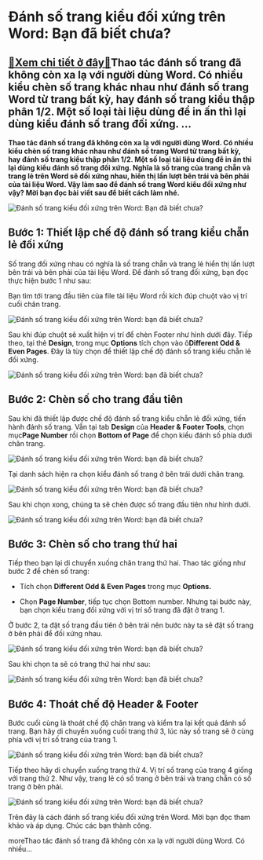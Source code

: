 Đánh số trang kiểu đối xứng trên Word: Bạn đã biết chưa?
========================================================

[:gift:Xem chi tiết ở đây:gift:](https://hddtvn.com/danh-so-trang-kieu-doi-xung-tren-word-ban-da-biet-chua-2/)Thao tác đánh số trang đã không còn xa lạ với người dùng Word. Có nhiều kiểu chèn số trang khác nhau như đánh số trang Word từ trang bất kỳ, hay đánh số trang kiểu thập phân 1/2. Một số loại tài liệu dùng để in ấn thì lại dùng kiểu đánh số trang đối xứng. …
-----------------------------------------------------------------------------------------------------------------------------------------------------------------------------------------------------------------------------------------------------------------

**Thao tác đánh số trang đã không còn xa lạ với người dùng Word. Có nhiều kiểu chèn số trang khác nhau như đánh số trang Word từ trang bất kỳ, hay đánh số trang kiểu thập phân 1/2. Một số loại tài liệu dùng để in ấn thì lại dùng kiểu đánh số trang đối xứng. Nghĩa là số trang của trang chẵn và trang lẻ trên Word sẽ đối xứng nhau, hiển thị lần lượt bên trái và bên phải của tài liệu Word. Vậy làm sao để đánh số trang Word kiểu đối xứng như vậy? Mời bạn đọc bài viết sau để biết cách làm nhé.**


![Đánh số trang kiểu đối xứng trên Word: Bạn đã biết chưa?](https://hddtvn.com/wp-content/uploads/2021/01/danh-so-doi-xung.jpg)


**Bước 1: Thiết lập chế độ đánh số trang kiểu chẵn lẻ đối xứng**
----------------------------------------------------------------


Số trang đối xứng nhau có nghĩa là số trang chẵn và trang lẻ hiển thị lần lượt bên trái và bên phải của tài liệu Word. Để đánh số trang đối xứng, bạn đọc thực hiện bước 1 như sau:


Bạn tìm tới trang đầu tiên của file tài liệu Word rồi kích đúp chuột vào vị trí cuối chân trang.


![Đánh số trang kiểu đối xứng trên Word: bạn đã biết chưa?](https://hddtvn.com/wp-content/uploads/2021/01/h1.png "Đánh số trang kiểu đối xứng trên Word: bạn đã biết chưa?")


Sau khi đúp chuột sẽ xuất hiện vị trí để chèn Footer như hình dưới đây. Tiếp theo, tại thẻ **Design**, trong mục **Options** tích chọn vào ô**Different Odd & Even Pages**. Đây là tùy chọn để thiết lập chế độ đánh số trang kiểu chẵn lẻ đối xứng.


![Đánh số trang kiểu đối xứng trên Word: bạn đã biết chưa?](https://hddtvn.com/wp-content/uploads/2021/01/h2.png "Đánh số trang kiểu đối xứng trên Word: bạn đã biết chưa?")


**Bước 2: Chèn số cho trang đầu tiên**
--------------------------------------


Sau khi đã thiết lập được chế độ đánh số trang kiểu chẵn lẻ đối xứng, tiến hành đánh số trang. Vẫn tại tab **Design** của **Header & Footer Tools**, chọn mục**Page Number** rồi chọn **Bottom of Page** để chọn kiểu đánh số phía dưới chân trang.


![Đánh số trang kiểu đối xứng trên Word: bạn đã biết chưa?](https://hddtvn.com/wp-content/uploads/2021/01/h3.png "Đánh số trang kiểu đối xứng trên Word: bạn đã biết chưa?")


Tại danh sách hiện ra chọn kiểu đánh số trang ở bên trái dưới chân trang.


![Đánh số trang kiểu đối xứng trên Word: bạn đã biết chưa?](https://hddtvn.com/wp-content/uploads/2021/01/h5.png "Đánh số trang kiểu đối xứng trên Word: bạn đã biết chưa?")


Sau khi chọn xong, chúng ta sẽ chèn được số trang đầu tiên như hình dưới.


![Đánh số trang kiểu đối xứng trên Word: bạn đã biết chưa?](https://hddtvn.com/wp-content/uploads/2021/01/h6.png "Đánh số trang kiểu đối xứng trên Word: bạn đã biết chưa?")


**Bước 3: Chèn số cho trang thứ hai**
-------------------------------------


Tiếp theo bạn lại di chuyển xuống chân trang thứ hai. Thao tác giống như bước 2 để chèn số trang:


+ Tích chọn **Different Odd & Even Pages** trong mục **Options.**


+ Chọn **Page Number**, tiếp tục chọn Bottom number. Nhưng tại bước này, bạn chọn kiểu trang đối xứng với vị trí số trang đã đặt ở trang 1.


Ở bước 2, ta đặt số trang đầu tiên ở bên trái nên bước này ta sẽ đặt số trang ở bên phải để đối xứng nhau.


![](https://hddtvn.com/wp-content/uploads/2021/01/h8.png "Đánh số trang kiểu đối xứng trên Word: bạn đã biết chưa?")


Sau khi chọn ta sẽ có trang thứ hai như sau:


![](https://hddtvn.com/wp-content/uploads/2021/01/h9.png "Đánh số trang kiểu đối xứng trên Word: bạn đã biết chưa?")


Bước 4: Thoát chế độ Header & Footer
------------------------------------


Bước cuối cùng là thoát chế độ chân trang và kiểm tra lại kết quả đánh số trang. Bạn hãy di chuyển xuống cuối trang thứ 3, lúc này số trang sẽ ở cùng phía với vị trí số trang của trang 1.


![](https://hddtvn.com/wp-content/uploads/2021/01/h10.png "Đánh số trang kiểu đối xứng trên Word: bạn đã biết chưa?")


Tiếp theo hãy di chuyển xuống trang thứ 4. Vị trí số trang của trang 4 giống với trang thứ 2. Như vậy, trang lẻ có số trang ở bên trái và trang chẵn có số trang ở bên phải.


![](https://hddtvn.com/wp-content/uploads/2021/01/h11.png "Đánh số trang kiểu đối xứng trên Word: bạn đã biết chưa?")


Trên đây là cách đánh số trang kiểu đối xứng trên Word. Mời bạn đọc tham khảo và áp dụng. Chúc các bạn thành công.


moreThao tác đánh số trang đã không còn xa lạ với người dùng Word. Có nhiều…

